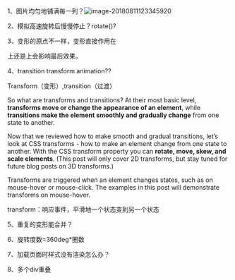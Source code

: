 1、图片均匀地铺满每一列？![image-20180811123345920](/var/folders/nx/cxvcsxzs537gqb791j0280pm0000gn/T/abnerworks.Typora/image-20180811123345920.png)

2、模拟高速旋转后慢慢停止？rotate()?

3、变形的原点不一样，变形直接作用在<div>上还是<img>上会影响最后效果。

4、transition transform animation??

Transform（变形）,transition（过渡）

So what are transforms and transitions? At their most basic level, **transforms move or change the appearance of an element**, while **transitions make the element smoothly and gradually change** from one state to another.

Now that we reviewed how to make smooth and gradual transitions, let’s look at CSS transforms - how to make an element change from one state to another. With the CSS transform property you can **rotate, move, skew, and scale elements**. (This post will only cover 2D transforms, but stay tuned for future blog posts on 3D transforms.)

Transforms are triggered when an element changes states, such as on mouse-hover or mouse-click. The examples in this post will demonstrate transforms on mouse-hover.

transform：响应事件，平滑地一个状态变到另一个状态

5、重复的变形能合并？

6、旋转度数=360deg*圈数

7、加载页面时样式没有渲染怎么办？

8、多个div重叠